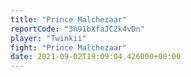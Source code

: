 ```yaml
---
title: "Prince Malchezaar"
reportCode: "3h91bXfaJC2k4vDn"
player: "Twinkii"
fight: "Prince Malchezaar"
date: 2021-09-02T19:09:04.426000+00:00
---
```

